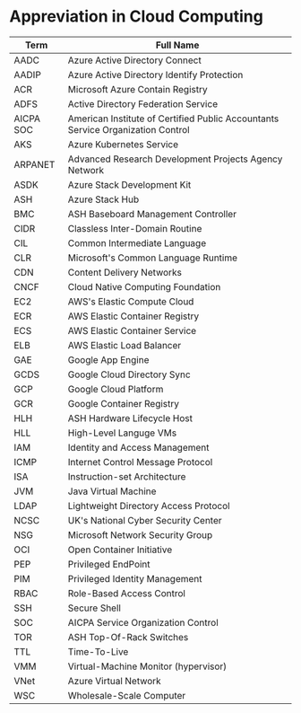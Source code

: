 # Appreviation in Cloud Computing

| Term      | Full Name                                                    |
| --------- | ------------------------------------------------------------ |
| AADC      | Azure Active Directory Connect                               |
| AADIP     | Azure Active Directory Identify Protection                   |
| ACR       | Microsoft Azure Contain Registry                             |
| ADFS      | Active Directory Federation Service                          |
| AICPA SOC | American Institute of Certified Public Accountants Service Organization Control |
| AKS       | Azure Kubernetes Service                                     |
| ARPANET   | Advanced Research Development Projects Agency Network        |
| ASDK      | Azure Stack Development Kit                                  |
| ASH       | Azure Stack Hub                                              |
| BMC       | ASH Baseboard Management Controller                          |
| CIDR      | Classless Inter-Domain Routine                               |
| CIL       | Common Intermediate Language                                 |
| CLR       | Microsoft's Common Language Runtime                          |
| CDN       | Content Delivery Networks                                    |
| CNCF      | Cloud Native Computing Foundation                            |
| EC2       | AWS's Elastic Compute Cloud                                  |
| ECR       | AWS Elastic Container Registry                               |
| ECS       | AWS Elastic Container Service                                |
| ELB       | AWS Elastic Load Balancer                                    |
| GAE       | Google App Engine                                            |
| GCDS      | Google Cloud Directory Sync                                  |
| GCP       | Google Cloud Platform                                        |
| GCR       | Google Container Registry                                    |
| HLH       | ASH Hardware Lifecycle Host                                  |
| HLL       | High-Level Languge VMs                                       |
| IAM       | Identity and Access Management                               |
| ICMP      | Internet Control Message Protocol                            |
| ISA       | Instruction-set Architecture                                 |
| JVM       | Java Virtual Machine                                         |
| LDAP      | Lightweight Directory Access Protocol                        |
| NCSC      | UK's National Cyber Security Center                          |
| NSG       | Microsoft Network Security Group                             |
| OCI       | Open Container Initiative                                    |
| PEP       | Privileged EndPoint                                          |
| PIM       | Privileged Identity Management                               |
| RBAC      | Role-Based Access Control                                    |
| SSH       | Secure Shell                                                 |
| SOC       | AICPA Service Organization Control                           |
| TOR       | ASH Top-Of-Rack Switches                                     |
| TTL       | Time-To-Live                                                 |
| VMM       | Virtual-Machine Monitor (hypervisor)                         |
| VNet      | Azure Virtual Network                                        |
| WSC       | Wholesale-Scale Computer                                     |

